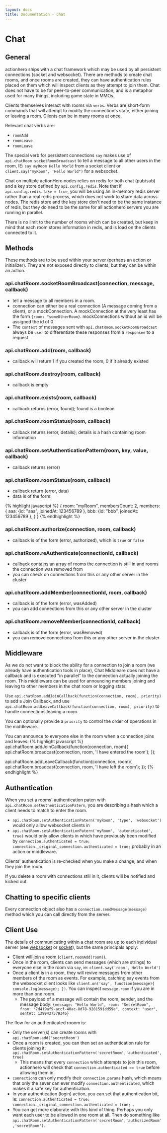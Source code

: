 ```yaml
---
layout: docs
title: Documentation - Chat
---
```


# Chat

## General

actionhero ships with a chat framework which may be used by all persistent connections (socket and websocket).  There are methods to create chat rooms, and once rooms are created, they can have authentication rules placed on them which will inspect clients as they attempt to join them.  Chat does not have to be for peer-to-peer communication, and is a metaphor used for many things, including game state in MMOs.

Clients themselves interact with rooms via `verbs`.  Verbs are short-form commands that will attempt to modify the connection's state, either joining or leaving a room.  Clients can be in many rooms at once.

Relevant chat verbs are:

- `roomAdd`
- `roomLeave`
- `roomLeave`

The special verb for persistent connections `say` makes use of `api.chatRoom.socketRoomBroadcast` to tell a message to all other users in the room, IE: `say myRoom Hello World` from a socket client or `client.say("myRoom", 'Hello World")` for a websocket..

Chat on multiple actionHero nodes relies on redis for both chat (pub/sub) and a key store defined by `api.config.redis`. Note that if `api.config.redis.fake = true`, you will be using an in-memory redis server rather than a real redis process, which does not work to share data across nodes.  The redis store and the key store don't need to be the same instance of redis, but they do need to be the same for all actionhero servers you are running in parallel. 

There is no limit to the number of rooms which can be created, but keep in mind that each room stores information in redis, and is load on the clients connected to it.

## Methods

These methods are to be used within your server (perhaps an action or initializer).  They are not exposed directly to clients, but they can be within an action.

### api.chatRoom.socketRoomBroadcast(connection, message, callback)
- tell a message to all members in a room.
- connection can either be a real connection (A message coming from a client), or a mockConnection.  A mockConnection at the very least has the form `{room: "someOtherRoom}`.  mockConnections without an id will be assigned the id of 0
- The `context` of messages sent with `api.chatRoom.socketRoomBroadcast` always be `user` to differentiate these responses from a `responsee` to a request

### api.chatRoom.add(room, callback)
- callback will return 1 if you created the room, 0 if it already existed

### api.chatRoom.destroy(room, callback)
- callback is empty

### api.chatRoom.exists(room, callback)
- callback returns (error, found); found is a boolean

### api.chatRoom.roomStatus(room, callback)
- callback returns (error, details); details is a hash containing room information

### api.chatRoom.setAuthenticationPattern(room, key, value, callback)
- callback returns (error)

### api.chatRoom.roomStatus(room, callback)
- callback return (error, data)
- data is of the form:

{% highlight javascript %}
{
  room: "myRoom",
  membersCount: 2,
  members: {
    aaa: {id: "aaa", joinedAt: 123456789 },
    bbb: {id: "bbb", joinedAt: 123456789 },
  }
}
{% endhighlight %}

### api.chatRoom.authorize(connection, room, callback)
- callback is of the form (error, authorized), which is `true` or `false`

### api.chatRoom.reAuthenticate(connectionId, callback)
- callback contains an array of rooms the connection is still in and rooms the connection was removed from
- you can check on connections from this or any other server in the cluster

### api.chatRoom.addMember(connectionId, room, callback)
- callback is of the form (error, wasAdded)
- you can add connections from this or any other server in the cluster

### api.chatRoom.removeMember(connectionId, callback)
- callback is of the form (error, wasRemoved)
- you can remove connections from this or any other server in the cluster

## Middleware

As we do not want to block the ability for a connection to join a room (we already have authentication tools in place), Chat Middleare does not have a callback and is executed "in parallel" to the connection actually joining the room.  This middleware can be used for announcing members joining and leaving to other members in the chat room or logging stats.

Use `api.chatRoom.addJoinCallback(function(connection, room), priority)` to add a Join Callback, and use `api.chatRoom.addLeaveCallback(function(connection, room), priority)` to handle connections leaving a room. 

You can optionally provide a `priority` to control the order of operations in the middleware.

You can announce to everyone else in the room when a connection joins and leaves:
{% highlight javascript %}
api.chatRoom.addJoinCallback(function(connection, room){
  api.chatRoom.broadcast(connection, room, 'I have entered the room');
});

api.chatRoom.addLeaveCallback(function(connection, room){
  api.chatRoom.broadcast(connection, room, 'I have left the room');
});
{% endhighlight %}

## Authentication

When you set a rooms' authentication paten with `api.chatRoom.setAuthenticationPatern`, you are describing a hash which a client needs to match to enter the room.

- `api.chatRoom.setAuthenticationPatern('myRoom', 'type', 'websocket')` would only allow websocket clients in
- `api.chatRoom.setAuthenticationPatern('myRoom', 'auteneticated', true)` would only allow clients in which have previously been modified by `connection.authenticated = true; connection._original_connection.authenticated = true;` probably in an action or middleware.

Clients' authentication is re-checked when you make a change, and when they join the room.

If you delete a room with connections still in it, clients will be notified and kicked out.

## Chatting to specific clients

Every connection object also has a `connection.sendMessage(message)` method which you can call directly from the server.  

## Client Use

The details of communicating within a chat room are up to each individual server (see [websocket](/docs/servers/websocket.html) or [socket](/docs/servers/socket.html)), but the same principals apply:

- Client will join a room (`client.roomAdd(room)`).
- Once in the room, clients can send messages (which are strings) to everyone else in the room via `say`, ie: `client.say('room', Hello World')`
- Once a client is in a room, they will revive messages from other members of the room as events.  For example, catching say events from the websocket client looks like `client.on('say', function(message){ console.log(message); })`.  You can inspect `message.room` if you are in more than one room.
  - The payload of a message will contain the room, sender, and the message body: `{message: "Hello World", room: "SecretRoom", from: "7d419af9-accf-40ac-8d78-9281591dd59e", context: "user", sentAt: 1399437579346} `

The flow for an authenticated rooom is: 

- Only the server(s) can create rooms with `api.chatRoom.add('secretRoom')`
- Once a room is created, you can then set an authentication rule for clients joining it: `api.chatRoom.setAuthenticationPattern('secretRoom','authenticated', true)`
  - This means that every `connection` which attempts to join this room, actionhero will check that `connection.authenticated == true` before allowing them in.
- `connection`s can only modify their `connection.params` hash, which means that only the sever can ever modify `connection.authenticated`, which makes it a safe key for authentication.
- In your authentication (login) action, you can set that authentication bit, ie: `connection.authenticated = true; connection._original_connection.authenticated = true; `. 
- You can get more elaborate with this kind of thing.  Perhaps you only want each user to be allowed in one room at all.  Then do something like `api.chatRoom.setAuthenticationPattern('secretRoom','authorizedRoom','secretRoom')`. 
